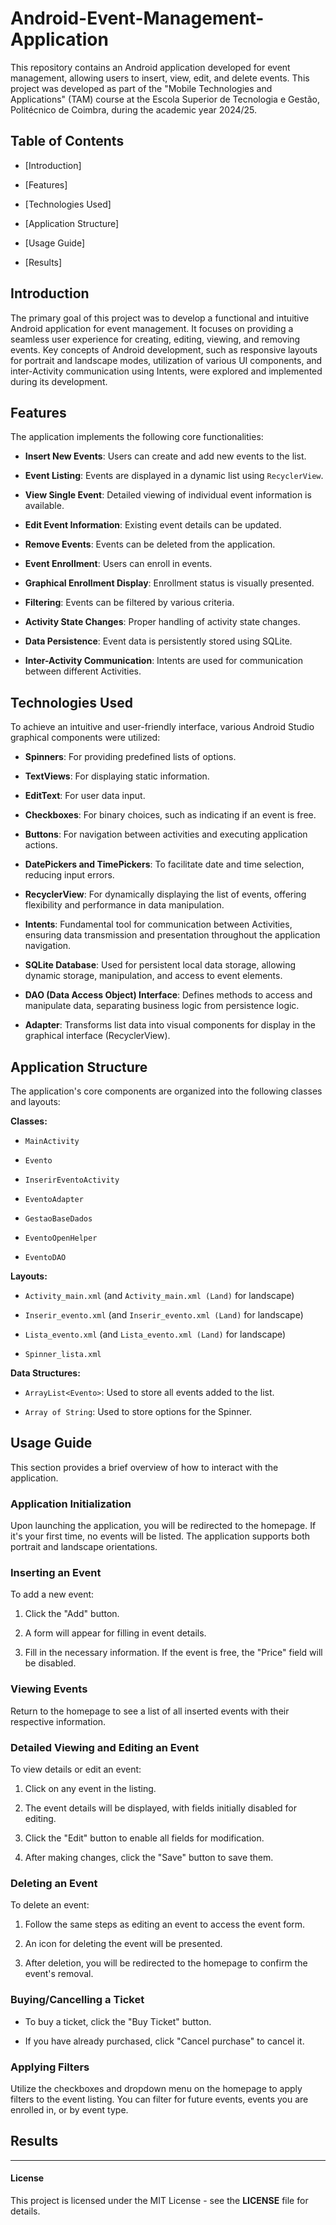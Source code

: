# Android-Event-Management-Application

This repository contains an Android application developed for event management, allowing users to insert, view, edit, and delete events. This project was developed as part of the "Mobile Technologies and Applications" (TAM) course at the Escola Superior de Tecnologia e Gestão, Politécnico de Coimbra, during the academic year 2024/25.

## Table of Contents

- [Introduction]
    
- [Features]
    
- [Technologies Used]
    
- [Application Structure]
    
- [Usage Guide]   

- [Results]
    
## Introduction

The primary goal of this project was to develop a functional and intuitive Android application for event management. It focuses on providing a seamless user experience for creating, editing, viewing, and removing events. Key concepts of Android development, such as responsive layouts for portrait and landscape modes, utilization of various UI components, and inter-Activity communication using Intents, were explored and implemented during its development.

## Features

The application implements the following core functionalities:

- **Insert New Events**: Users can create and add new events to the list.
    
- **Event Listing**: Events are displayed in a dynamic list using `RecyclerView`.
    
- **View Single Event**: Detailed viewing of individual event information is available.
    
- **Edit Event Information**: Existing event details can be updated.
    
- **Remove Events**: Events can be deleted from the application.
    
- **Event Enrollment**: Users can enroll in events.
    
- **Graphical Enrollment Display**: Enrollment status is visually presented.
    
- **Filtering**: Events can be filtered by various criteria.
    
- **Activity State Changes**: Proper handling of activity state changes.
    
- **Data Persistence**: Event data is persistently stored using SQLite.
    
- **Inter-Activity Communication**: Intents are used for communication between different Activities.
    

## Technologies Used

To achieve an intuitive and user-friendly interface, various Android Studio graphical components were utilized:

- **Spinners**: For providing predefined lists of options.
    
- **TextViews**: For displaying static information.
    
- **EditText**: For user data input.
    
- **Checkboxes**: For binary choices, such as indicating if an event is free.
    
- **Buttons**: For navigation between activities and executing application actions.
    
- **DatePickers and TimePickers**: To facilitate date and time selection, reducing input errors.
    
- **RecyclerView**: For dynamically displaying the list of events, offering flexibility and performance in data manipulation.
    
- **Intents**: Fundamental tool for communication between Activities, ensuring data transmission and presentation throughout the application navigation.
    
- **SQLite Database**: Used for persistent local data storage, allowing dynamic storage, manipulation, and access to event elements.
    
- **DAO (Data Access Object) Interface**: Defines methods to access and manipulate data, separating business logic from persistence logic.
    
- **Adapter**: Transforms list data into visual components for display in the graphical interface (RecyclerView).
    

## Application Structure

The application's core components are organized into the following classes and layouts:

**Classes:**

- `MainActivity`
    
- `Evento`
    
- `InserirEventoActivity`
    
- `EventoAdapter`
    
- `GestaoBaseDados`
    
- `EventoOpenHelper`
    
- `EventoDAO`
    

**Layouts:**

- `Activity_main.xml` (and `Activity_main.xml (Land)` for landscape)
    
- `Inserir_evento.xml` (and `Inserir_evento.xml (Land)` for landscape)
    
- `Lista_evento.xml` (and `Lista_evento.xml (Land)` for landscape)
    
- `Spinner_lista.xml`
    

**Data Structures:**

- `ArrayList<Evento>`: Used to store all events added to the list.
    
- `Array of String`: Used to store options for the Spinner.
    

## Usage Guide

This section provides a brief overview of how to interact with the application.

### Application Initialization

Upon launching the application, you will be redirected to the homepage. If it's your first time, no events will be listed. The application supports both portrait and landscape orientations.

### Inserting an Event

To add a new event:

1. Click the "Add" button.
    
2. A form will appear for filling in event details.
    
3. Fill in the necessary information. If the event is free, the "Price" field will be disabled.
    

### Viewing Events

Return to the homepage to see a list of all inserted events with their respective information.

### Detailed Viewing and Editing an Event

To view details or edit an event:

1. Click on any event in the listing.
    
2. The event details will be displayed, with fields initially disabled for editing.
    
3. Click the "Edit" button to enable all fields for modification.
    
4. After making changes, click the "Save" button to save them.
    

### Deleting an Event

To delete an event:

1. Follow the same steps as editing an event to access the event form.
    
2. An icon for deleting the event will be presented.
    
3. After deletion, you will be redirected to the homepage to confirm the event's removal.
    

### Buying/Cancelling a Ticket

- To buy a ticket, click the "Buy Ticket" button.
    
- If you have already purchased, click "Cancel purchase" to cancel it.
    

### Applying Filters

Utilize the checkboxes and dropdown menu on the homepage to apply filters to the event listing. You can filter for future events, events you are enrolled in, or by event type.

## Results


---
#### License

This project is licensed under the MIT License - see the **LICENSE** file for details.